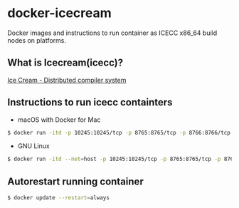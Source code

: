 # docker-icecream
Docker images and instructions to run container as ICECC x86_64 build nodes on platforms.

## What is Icecream(icecc)?
[Ice Cream - Distributed compiler system](https://github.com/icecc/icecream)

## Instructions to run icecc containters
- macOS with Docker for Mac
```bash
$ docker run -itd -p 10245:10245/tcp -p 8765:8765/tcp -p 8766:8766/tcp -p 8765:8765/udp <docker_repo_name/img_id>
```

- GNU Linux
```bash
$ docker run -itd --net=host -p 10245:10245/tcp -p 8765:8765/tcp -p 8766:8766/tcp -p 8765:8765/udp <docker_repo_name/img_id>
```

## Autorestart running container
```bash
$ docker update --restart=always
```
